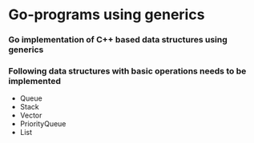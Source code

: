 # Go-programs using generics
### Go implementation of C++ based data structures using generics
### Following data structures with basic operations needs to be implemented
- Queue
- Stack
- Vector
- PriorityQueue
- List
